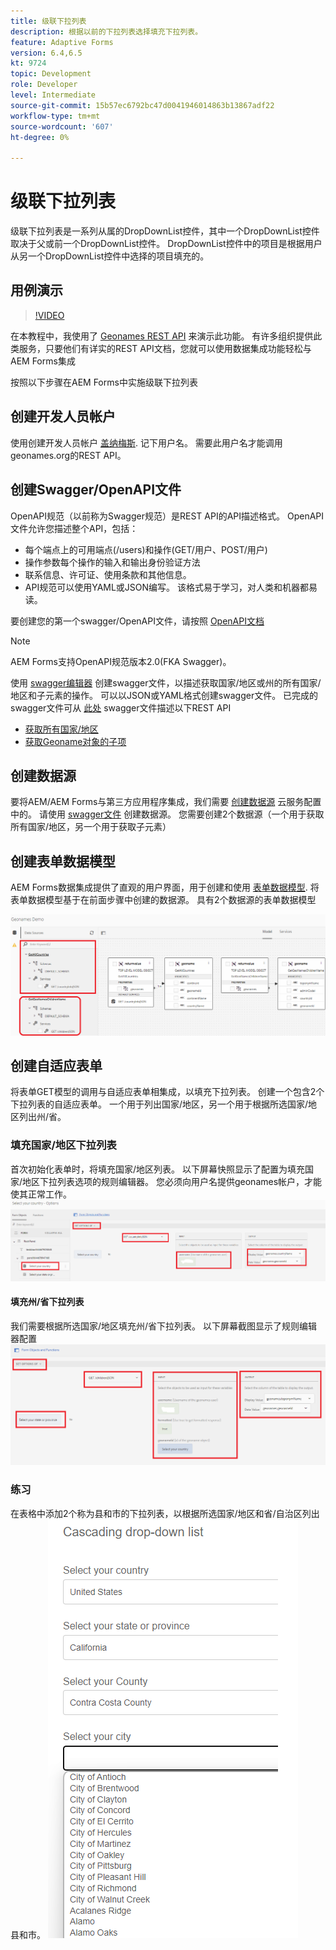 ```yaml
---
title: 级联下拉列表
description: 根据以前的下拉列表选择填充下拉列表。
feature: Adaptive Forms
version: 6.4,6.5
kt: 9724
topic: Development
role: Developer
level: Intermediate
source-git-commit: 15b57ec6792bc47d0041946014863b13867adf22
workflow-type: tm+mt
source-wordcount: '607'
ht-degree: 0%

---
```


# 级联下拉列表

级联下拉列表是一系列从属的DropDownList控件，其中一个DropDownList控件取决于父或前一个DropDownList控件。 DropDownList控件中的项目是根据用户从另一个DropDownList控件中选择的项目填充的。

## 用例演示

>[!VIDEO](https://video.tv.adobe.com/v/340344?quality=9&learn=on)

在本教程中，我使用了 [Geonames REST API](http://api.geonames.org/) 来演示此功能。
有许多组织提供此类服务，只要他们有详实的REST API文档，您就可以使用数据集成功能轻松与AEM Forms集成

按照以下步骤在AEM Forms中实施级联下拉列表

## 创建开发人员帐户

使用创建开发人员帐户 [盖纳梅斯](https://www.geonames.org/login). 记下用户名。 需要此用户名才能调用geonames.org的REST API。

## 创建Swagger/OpenAPI文件

OpenAPI规范（以前称为Swagger规范）是REST API的API描述格式。 OpenAPI文件允许您描述整个API，包括：

* 每个端点上的可用端点(/users)和操作(GET/用户、POST/用户)
* 操作参数每个操作的输入和输出身份验证方法
* 联系信息、许可证、使用条款和其他信息。
* API规范可以使用YAML或JSON编写。 该格式易于学习，对人类和机器都易读。

要创建您的第一个swagger/OpenAPI文件，请按照 [OpenAPI文档](https://swagger.io/docs/specification/2-0/basic-structure/)

>[!NOTE]
> AEM Forms支持OpenAPI规范版本2.0(FKA Swagger)。

使用 [swagger编辑器](https://editor.swagger.io/) 创建swagger文件，以描述获取国家/地区或州的所有国家/地区和子元素的操作。 可以以JSON或YAML格式创建swagger文件。 已完成的swagger文件可从 [此处](assets/swagger-files.zip)
swagger文件描述以下REST API
* [获取所有国家/地区](http://api.geonames.org/countryInfoJSON?username=yourusername)
* [获取Geoname对象的子项](http://api.geonames.org/childrenJSON?formatted=true&amp;geonameId=6252001&amp;username=yourusername)

## 创建数据源

要将AEM/AEM Forms与第三方应用程序集成，我们需要 [创建数据源](https://experienceleague.adobe.com/docs/experience-manager-learn/forms/ic-web-channel-tutorial/parttwo.html) 云服务配置中的。 请使用 [swagger文件](assets/swagger-files.zip) 创建数据源。
您需要创建2个数据源（一个用于获取所有国家/地区，另一个用于获取子元素）


## 创建表单数据模型

AEM Forms数据集成提供了直观的用户界面，用于创建和使用 [表单数据模型](https://experienceleague.adobe.com/docs/experience-manager-65/forms/form-data-model/create-form-data-models.html). 将表单数据模型基于在前面步骤中创建的数据源。 具有2个数据源的表单数据模型

![fdm](assets/geonames-fdm.png)


## 创建自适应表单

将表单GET模型的调用与自适应表单相集成，以填充下拉列表。
创建一个包含2个下拉列表的自适应表单。 一个用于列出国家/地区，另一个用于根据所选国家/地区列出州/省。

### 填充国家/地区下拉列表

首次初始化表单时，将填充国家/地区列表。 以下屏幕快照显示了配置为填充国家/地区下拉列表选项的规则编辑器。 您必须向用户名提供geonames帐户，才能使其正常工作。
![get-countries](assets/get-countries-rule-editor.png)

#### 填充州/省下拉列表

我们需要根据所选国家/地区填充州/省下拉列表。 以下屏幕截图显示了规则编辑器配置
![state-province-options](assets/state-province-options.png)

### 练习

在表格中添加2个称为县和市的下拉列表，以根据所选国家/地区和省/自治区列出县和市。
![锻炼](assets/cascading-drop-down-exercise.png)






